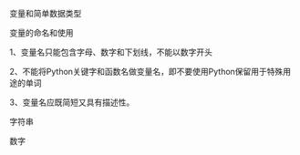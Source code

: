 变量和简单数据类型

变量的命名和使用

1、变量名只能包含字母、数字和下划线，不能以数字开头

2、不能将Python关键字和函数名做变量名，即不要使用Python保留用于特殊用途的单词

3、变量名应既简短又具有描述性。

字符串

数字

